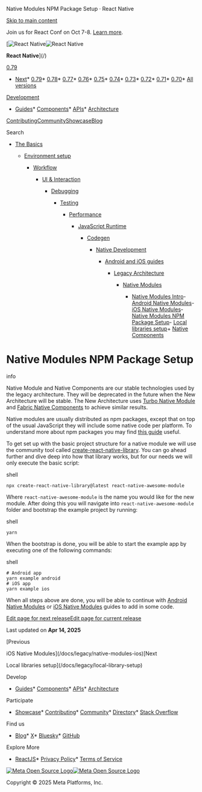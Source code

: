 Native Modules NPM Package Setup · React Native

[Skip to main content](#__docusaurus_skipToContent_fallback)

Join us for React Conf on Oct 7-8. [Learn more](https://conf.react.dev).

[![React Native](/img/header_logo.svg)![React Native](/img/header_logo.svg)

**React Native**](/)

[0.79](/docs/legacy/native-modules-setup)

* [Next](/docs/next/legacy/native-modules-setup)* [0.79](/docs/legacy/native-modules-setup)* [0.78](/docs/0.78/legacy/native-modules-setup)* [0.77](/docs/0.77/legacy/native-modules-setup)* [0.76](/docs/0.76/legacy/native-modules-setup)* [0.75](/docs/0.75/getting-started)* [0.74](/docs/0.74/getting-started)* [0.73](/docs/0.73/getting-started)* [0.72](/docs/0.72/getting-started)* [0.71](/docs/0.71/getting-started)* [0.70](/docs/0.70/getting-started)* [All versions](/versions)

[Development](#)

* [Guides](/docs/getting-started)* [Components](/docs/components-and-apis)* [APIs](/docs/accessibilityinfo)* [Architecture](/architecture/overview)

[Contributing](/contributing/overview)[Community](/community/overview)[Showcase](/showcase)[Blog](/blog)

Search

* [The Basics](/docs/getting-started)

  * [Environment setup](/docs/environment-setup)

    * [Workflow](/docs/running-on-device)

      * [UI & Interaction](/docs/style)

        * [Debugging](/docs/debugging)

          * [Testing](/docs/testing-overview)

            * [Performance](/docs/performance)

              * [JavaScript Runtime](/docs/javascript-environment)

                * [Codegen](/docs/the-new-architecture/what-is-codegen)

                  * [Native Development](/docs/native-platform)

                    * [Android and iOS guides](/docs/headless-js-android)

                      * [Legacy Architecture](/docs/legacy/native-modules-intro)

                        + [Native Modules](/docs/legacy/native-modules-intro)

                          - [Native Modules Intro](/docs/legacy/native-modules-intro)- [Android Native Modules](/docs/legacy/native-modules-android)- [iOS Native Modules](/docs/legacy/native-modules-ios)- [Native Modules NPM Package Setup](/docs/legacy/native-modules-setup)- [Local libraries setup](/docs/legacy/local-library-setup)+ [Native Components](/docs/legacy/native-components-android)

Native Modules NPM Package Setup
================================

info

Native Module and Native Components are our stable technologies used by the legacy architecture.
They will be deprecated in the future when the New Architecture will be stable. The New Architecture uses [Turbo Native Module](https://github.com/reactwg/react-native-new-architecture/blob/main/docs/turbo-modules.md) and [Fabric Native Components](https://github.com/reactwg/react-native-new-architecture/blob/main/docs/fabric-native-components.md) to achieve similar results.

Native modules are usually distributed as npm packages, except that on top of the usual JavaScript they will include some native code per platform. To understand more about npm packages you may find [this guide](https://docs.npmjs.com/packages-and-modules/contributing-packages-to-the-registry) useful.

To get set up with the basic project structure for a native module we will use the community tool called [create-react-native-library](https://callstack.github.io/react-native-builder-bob/create). You can go ahead further and dive deep into how that library works, but for our needs we will only execute the basic script:

shell

```
npx create-react-native-library@latest react-native-awesome-module  

```

Where `react-native-awesome-module` is the name you would like for the new module. After doing this you will navigate into `react-native-awesome-module` folder and bootstrap the example project by running:

shell

```
yarn  

```

When the bootstrap is done, you will be able to start the example app by executing one of the following commands:

shell

```
# Android app  
yarn example android  
# iOS app  
yarn example ios  

```

When all steps above are done, you will be able to continue with [Android Native Modules](/docs/legacy/native-modules-android) or [iOS Native Modules](/docs/legacy/native-modules-ios) guides to add in some code.

[Edit page for next release](https://github.com/facebook/react-native-website/edit/main/docs/legacy/native-modules-setup.md)[Edit page for current release](https://github.com/facebook/react-native-website/edit/main/website/versioned_docs/version-0.79/legacy/native-modules-setup.md)

Last updated on **Apr 14, 2025**

[Previous

iOS Native Modules](/docs/legacy/native-modules-ios)[Next

Local libraries setup](/docs/legacy/local-library-setup)

Develop

* [Guides](/docs/getting-started)* [Components](/docs/components-and-apis)* [APIs](/docs/accessibilityinfo)* [Architecture](/architecture/overview)

Participate

* [Showcase](/showcase)* [Contributing](/contributing/overview)* [Community](/community/overview)* [Directory](https://reactnative.directory/)* [Stack Overflow](https://stackoverflow.com/questions/tagged/react-native)

Find us

* [Blog](/blog)* [X](https://x.com/reactnative)* [Bluesky](https://bsky.app/profile/reactnative.dev)* [GitHub](https://github.com/facebook/react-native)

Explore More

* [ReactJS](https://react.dev/)* [Privacy Policy](https://opensource.fb.com/legal/privacy/)* [Terms of Service](https://opensource.fb.com/legal/terms/)

[![Meta Open Source Logo](/img/oss_logo.svg)![Meta Open Source Logo](/img/oss_logo.svg)](https://opensource.fb.com/)

Copyright © 2025 Meta Platforms, Inc.